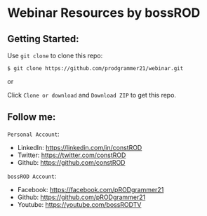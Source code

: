 # Webinar Resources by bossROD

## Getting Started:

Use `git clone` to clone this repo:
```console
$ git clone https://github.com/prodgrammer21/webinar.git
```
or

Click `Clone or download` and `Download ZIP` to get this repo.

## Follow me:
`Personal Account`: 
- LinkedIn: https://linkedin.com/in/constROD
- Twitter: https://twitter.com/constROD
- Github: https://github.com/constROD

`bossROD Account`:
- Facebook: https://facebook.com/pRODgrammer21
- Github: https://github.com/pRODgrammer21
- Youtube: https://youtube.com/bossRODTV
